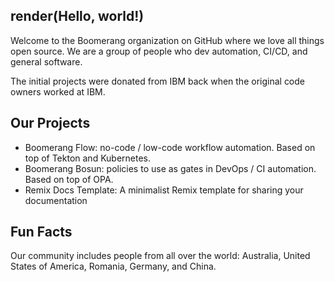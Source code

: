 ## render(Hello, world!)

Welcome to the Boomerang organization on GitHub where we love all things open source. We are a group of people who dev automation, CI/CD, and general software.

The initial projects were donated from IBM back when the original code owners worked at IBM.

## Our Projects

- Boomerang Flow: no-code / low-code workflow automation. Based on top of Tekton and Kubernetes.
- Boomerang Bosun: policies to use as gates in DevOps / CI automation. Based on top of OPA.
- Remix Docs Template: A minimalist Remix template for sharing your documentation

## Fun Facts

Our community includes people from all over the world: Australia, United States of America, Romania, Germany, and China.
